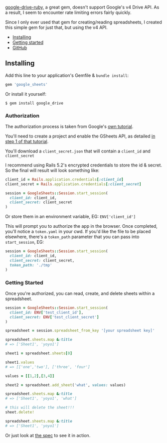 [google-drive-ruby](https://github.com/gimite/google-drive-ruby), a great gem, doesn't support Google's v4 Drive API.  As a result, I seem to encounter rate limiting errors fairly quickly.

Since I only ever used that gem for creating/reading spreadsheets, I created this simple gem for just that, but using the v4 API.

* [Installing](#installing)
* [Getting started](#getting-started)
* [GitHub](http://github.com/shmay/google_sheets)

## <a name="installing">Installing</a>

Add this line to your application's Gemfile & `bundle install`:

```ruby
gem 'google_sheets'
```

Or install it yourself:

```
$ gem install google_drive
```

### Authorization

The authorization process is taken from Google's [own tutorial](https://developers.google.com/sheets/api/quickstart/ruby#step_3_set_up_the_sample).

You'll need to create a project and enable the GSheets API, as detailed [in step 1 of that tutorial](https://developers.google.com/sheets/api/quickstart/ruby#step_1_turn_on_the_api_name).

You'll download a `client_secret.json` that will contain a `client_id` and `client_secret`

I recommend using Rails 5.2's encrypted credentials to store the id & secret.  So the final will result will look something like:

``` ruby
client_id = Rails.application.credentials[:client_id]
client_secret = Rails.application.credentials[:client_secret]

session = GoogleSheets::Session.start_session(
  client_id: client_id,
  client_secret: client_secret
)
```

Or store them in an environment variable, EG: `ENV['client_id']`

This will prompt you to authorize the app in the browser.  Once completed, you'll notice a `token.yaml` in your cwd.  If you'd like the file to be placed elsewhere, there's a `token_path` parameter that you can pass into `start_session`, EG:

``` ruby
session = GoogleSheets::Session.start_session(
  client_id: client_id,
  client_secret: client_secret,
  token_path: './tmp'
)
```

### Getting Started

Once you're authorized, you can read, create, and delete sheets within a spreadsheet.

``` ruby
session = GoogleSheets::Session.start_session(
  client_id: ENV['test_client_id'],
  client_secret: ENV['test_client_secret']
)

spreadsheet = session.spreadsheet_from_key '[your spreadsheet key]'

spreadsheet.sheets.map &:title
# => ['Sheet1', 'yoyo1']

sheet1 = spreadsheet.sheets[0]

sheet1.values
# => [['one','two'], ['three', 'four']

values = [[1,2],[3,4]]

sheet2 = spreadsheet.add_sheet('what', values: values)

spreadsheet.sheets.map &:title
# => ['Sheet1', 'yoyo1', 'what']

# this will delete the sheet!!!
sheet.delete!

spreadsheet.sheets.map &:title
# => ['Sheet1', 'yoyo1']
```

Or just look at [the spec](spec/test_all_the_things_spec.rb) to see it in action.
